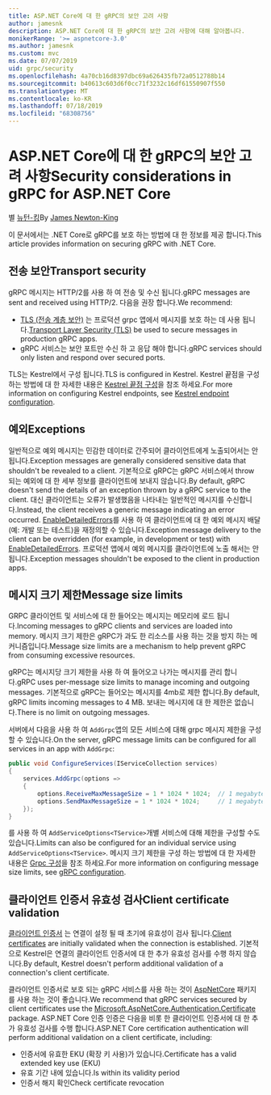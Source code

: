 ```yaml
---
title: ASP.NET Core에 대 한 gRPC의 보안 고려 사항
author: jamesnk
description: ASP.NET Core에 대 한 gRPC의 보안 고려 사항에 대해 알아봅니다.
monikerRange: '>= aspnetcore-3.0'
ms.author: jamesnk
ms.custom: mvc
ms.date: 07/07/2019
uid: grpc/security
ms.openlocfilehash: 4a70cb16d8397dbc69a626435fb72a0512788b14
ms.sourcegitcommit: b40613c603d6f0cc71f3232c16df61550907f550
ms.translationtype: MT
ms.contentlocale: ko-KR
ms.lasthandoff: 07/18/2019
ms.locfileid: "68308756"
---
```

# <a name="security-considerations-in-grpc-for-aspnet-core"></a><span data-ttu-id="43563-103">ASP.NET Core에 대 한 gRPC의 보안 고려 사항</span><span class="sxs-lookup"><span data-stu-id="43563-103">Security considerations in gRPC for ASP.NET Core</span></span>

<span data-ttu-id="43563-104">별 [뉴턴-킹](https://twitter.com/jamesnk)</span><span class="sxs-lookup"><span data-stu-id="43563-104">By [James Newton-King](https://twitter.com/jamesnk)</span></span>

<span data-ttu-id="43563-105">이 문서에서는 .NET Core로 gRPC를 보호 하는 방법에 대 한 정보를 제공 합니다.</span><span class="sxs-lookup"><span data-stu-id="43563-105">This article provides information on securing gRPC with .NET Core.</span></span>

## <a name="transport-security"></a><span data-ttu-id="43563-106">전송 보안</span><span class="sxs-lookup"><span data-stu-id="43563-106">Transport security</span></span>

<span data-ttu-id="43563-107">gRPC 메시지는 HTTP/2를 사용 하 여 전송 및 수신 됩니다.</span><span class="sxs-lookup"><span data-stu-id="43563-107">gRPC messages are sent and received using HTTP/2.</span></span> <span data-ttu-id="43563-108">다음을 권장 합니다.</span><span class="sxs-lookup"><span data-stu-id="43563-108">We recommend:</span></span>

* <span data-ttu-id="43563-109">[TLS (전송 계층 보안)](https://tools.ietf.org/html/rfc5246) 는 프로덕션 grpc 앱에서 메시지를 보호 하는 데 사용 됩니다.</span><span class="sxs-lookup"><span data-stu-id="43563-109">[Transport Layer Security (TLS)](https://tools.ietf.org/html/rfc5246) be used to secure messages in production gRPC apps.</span></span>
* <span data-ttu-id="43563-110">gRPC 서비스는 보안 포트만 수신 하 고 응답 해야 합니다.</span><span class="sxs-lookup"><span data-stu-id="43563-110">gRPC services should only listen and respond over secured ports.</span></span>

<span data-ttu-id="43563-111">TLS는 Kestrel에서 구성 됩니다.</span><span class="sxs-lookup"><span data-stu-id="43563-111">TLS is configured in Kestrel.</span></span> <span data-ttu-id="43563-112">Kestrel 끝점을 구성 하는 방법에 대 한 자세한 내용은 [Kestrel 끝점 구성](xref:fundamentals/servers/kestrel#endpoint-configuration)을 참조 하세요.</span><span class="sxs-lookup"><span data-stu-id="43563-112">For more information on configuring Kestrel endpoints, see [Kestrel endpoint configuration](xref:fundamentals/servers/kestrel#endpoint-configuration).</span></span>

## <a name="exceptions"></a><span data-ttu-id="43563-113">예외</span><span class="sxs-lookup"><span data-stu-id="43563-113">Exceptions</span></span>

<span data-ttu-id="43563-114">일반적으로 예외 메시지는 민감한 데이터로 간주되어 클라이언트에게 노출되어서는 안 됩니다.</span><span class="sxs-lookup"><span data-stu-id="43563-114">Exception messages are generally considered sensitive data that shouldn't be revealed to a client.</span></span> <span data-ttu-id="43563-115">기본적으로 gRPC는 gRPC 서비스에서 throw 되는 예외에 대 한 세부 정보를 클라이언트에 보내지 않습니다.</span><span class="sxs-lookup"><span data-stu-id="43563-115">By default, gRPC doesn't send the details of an exception thrown by a gRPC service to the client.</span></span> <span data-ttu-id="43563-116">대신 클라이언트는 오류가 발생했음을 나타내는 일반적인 메시지를 수신합니다.</span><span class="sxs-lookup"><span data-stu-id="43563-116">Instead, the client receives a generic message indicating an error occurred.</span></span> <span data-ttu-id="43563-117">[EnableDetailedErrors](xref:grpc/configuration#configure-services-options)를 사용 하 여 클라이언트에 대 한 예외 메시지 배달 (예: 개발 또는 테스트)을 재정의할 수 있습니다.</span><span class="sxs-lookup"><span data-stu-id="43563-117">Exception message delivery to the client can be overridden (for example, in development or test) with [EnableDetailedErrors](xref:grpc/configuration#configure-services-options).</span></span> <span data-ttu-id="43563-118">프로덕션 앱에서 예외 메시지를 클라이언트에 노출 해서는 안 됩니다.</span><span class="sxs-lookup"><span data-stu-id="43563-118">Exception messages shouldn't be exposed to the client in production apps.</span></span>

## <a name="message-size-limits"></a><span data-ttu-id="43563-119">메시지 크기 제한</span><span class="sxs-lookup"><span data-stu-id="43563-119">Message size limits</span></span>

<span data-ttu-id="43563-120">GRPC 클라이언트 및 서비스에 대 한 들어오는 메시지는 메모리에 로드 됩니다.</span><span class="sxs-lookup"><span data-stu-id="43563-120">Incoming messages to gRPC clients and services are loaded into memory.</span></span> <span data-ttu-id="43563-121">메시지 크기 제한은 gRPC가 과도 한 리소스를 사용 하는 것을 방지 하는 메커니즘입니다.</span><span class="sxs-lookup"><span data-stu-id="43563-121">Message size limits are a mechanism to help prevent gRPC from consuming excessive resources.</span></span>

<span data-ttu-id="43563-122">gRPC는 메시지당 크기 제한을 사용 하 여 들어오고 나가는 메시지를 관리 합니다.</span><span class="sxs-lookup"><span data-stu-id="43563-122">gRPC uses per-message size limits to manage incoming and outgoing messages.</span></span> <span data-ttu-id="43563-123">기본적으로 gRPC는 들어오는 메시지를 4mb로 제한 합니다.</span><span class="sxs-lookup"><span data-stu-id="43563-123">By default, gRPC limits incoming messages to 4 MB.</span></span> <span data-ttu-id="43563-124">보내는 메시지에 대 한 제한은 없습니다.</span><span class="sxs-lookup"><span data-stu-id="43563-124">There is no limit on outgoing messages.</span></span>

<span data-ttu-id="43563-125">서버에서 다음을 사용 하 여 `AddGrpc`앱의 모든 서비스에 대해 grpc 메시지 제한을 구성할 수 있습니다.</span><span class="sxs-lookup"><span data-stu-id="43563-125">On the server, gRPC message limits can be configured for all services in an app with `AddGrpc`:</span></span>

```csharp
public void ConfigureServices(IServiceCollection services)
{
    services.AddGrpc(options =>
    {
        options.ReceiveMaxMessageSize = 1 * 1024 * 1024;  // 1 megabyte
        options.SendMaxMessageSize = 1 * 1024 * 1024;     // 1 megabyte
    });
}
```

<span data-ttu-id="43563-126">를 사용 하 여 `AddServiceOptions<TService>`개별 서비스에 대해 제한을 구성할 수도 있습니다.</span><span class="sxs-lookup"><span data-stu-id="43563-126">Limits can also be configured for an individual service using `AddServiceOptions<TService>`.</span></span> <span data-ttu-id="43563-127">메시지 크기 제한을 구성 하는 방법에 대 한 자세한 내용은 [Grpc 구성](xref:grpc/configuration)을 참조 하세요.</span><span class="sxs-lookup"><span data-stu-id="43563-127">For more information on configuring message size limits, see [gRPC configuration](xref:grpc/configuration).</span></span>

## <a name="client-certificate-validation"></a><span data-ttu-id="43563-128">클라이언트 인증서 유효성 검사</span><span class="sxs-lookup"><span data-stu-id="43563-128">Client certificate validation</span></span>

<span data-ttu-id="43563-129">[클라이언트 인증서](https://tools.ietf.org/html/rfc5246#section-7.4.4) 는 연결이 설정 될 때 초기에 유효성이 검사 됩니다.</span><span class="sxs-lookup"><span data-stu-id="43563-129">[Client certificates](https://tools.ietf.org/html/rfc5246#section-7.4.4) are initially validated when the connection is established.</span></span> <span data-ttu-id="43563-130">기본적으로 Kestrel은 연결의 클라이언트 인증서에 대 한 추가 유효성 검사를 수행 하지 않습니다.</span><span class="sxs-lookup"><span data-stu-id="43563-130">By default, Kestrel doesn't perform additional validation of a connection's client certificate.</span></span>

<span data-ttu-id="43563-131">클라이언트 인증서로 보호 되는 gRPC 서비스를 사용 하는 것이 [AspNetCore](xref:security/authentication/certauth) 패키지를 사용 하는 것이 좋습니다.</span><span class="sxs-lookup"><span data-stu-id="43563-131">We recommend that gRPC services secured by client certificates use the [Microsoft.AspNetCore.Authentication.Certificate](xref:security/authentication/certauth) package.</span></span> <span data-ttu-id="43563-132">ASP.NET Core 인증 인증은 다음을 비롯 한 클라이언트 인증서에 대 한 추가 유효성 검사를 수행 합니다.</span><span class="sxs-lookup"><span data-stu-id="43563-132">ASP.NET Core certification authentication will perform additional validation on a client certificate, including:</span></span>

* <span data-ttu-id="43563-133">인증서에 유효한 EKU (확장 키 사용)가 있습니다.</span><span class="sxs-lookup"><span data-stu-id="43563-133">Certificate has a valid extended key use (EKU)</span></span>
* <span data-ttu-id="43563-134">유효 기간 내에 있습니다.</span><span class="sxs-lookup"><span data-stu-id="43563-134">Is within its validity period</span></span>
* <span data-ttu-id="43563-135">인증서 해지 확인</span><span class="sxs-lookup"><span data-stu-id="43563-135">Check certificate revocation</span></span>
